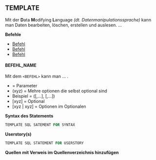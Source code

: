 ## TEMPLATE
Mit der **D**ata **M**odifying **L**anguage *(dt. Datenmanipulationssprache)* kann man Daten bearbeiten, löschen, erstellen und auslesen. ...

**Befehle**

- [Befehl](#Befehl)
- [Befehl](#Befehl)
- [Befehl](#Befehl)

#### BEFEHL_NAME
Mit dem `<BEFEHL>` kann man ... .

- <xyz> = Parameter
- (xyz) = Mehre optionen die selbst optional sind
- Beispiel = (<xyz>[,...], <zyx>[,...])
- [xyz] = Optional
- [xyz | xyz] = Optionen im Optionalen

**Syntax des Statements**
```sql
TEMPLATE SQL SATEMENT FOR SYNTAX
```
**Userstory(s)**
```sql
TEMPLATE SQL STATEMENT FOR USERSTORY
```

**Quellen mit Verweis im Quellenverzeichnis hinzufügen**
